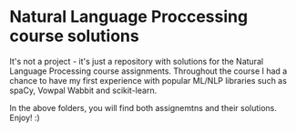 # Natural Language Proccessing course solutions

It's not a project - it's just a repository with solutions for the Natural Language Processing course assignments. Throughout the course I had a chance to have my first experience with popular ML/NLP libraries such as spaCy, Vowpal Wabbit and scikit-learn.

In the above folders, you will find both assignemtns and their solutions. Enjoy! :)
